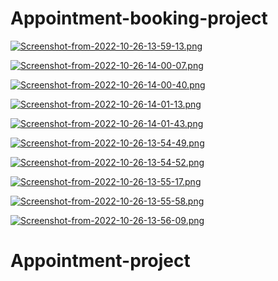 ﻿# Appointment-booking-project

[![Screenshot-from-2022-10-26-13-59-13.png](https://i.postimg.cc/Sxk71Jhw/Screenshot-from-2022-10-26-13-59-13.png)](https://postimg.cc/8jX6jksH)

[![Screenshot-from-2022-10-26-14-00-07.png](https://i.postimg.cc/dVzvKksV/Screenshot-from-2022-10-26-14-00-07.png)](https://postimg.cc/bZH4xvS7)

[![Screenshot-from-2022-10-26-14-00-40.png](https://i.postimg.cc/QMGLy2mB/Screenshot-from-2022-10-26-14-00-40.png)](https://postimg.cc/PC4FLFBh)

[![Screenshot-from-2022-10-26-14-01-13.png](https://i.postimg.cc/j2kmQmCS/Screenshot-from-2022-10-26-14-01-13.png)](https://postimg.cc/4HVWX8zD)

[![Screenshot-from-2022-10-26-14-01-43.png](https://i.postimg.cc/DwQ57RF4/Screenshot-from-2022-10-26-14-01-43.png)](https://postimg.cc/cvHfm9vd)

[![Screenshot-from-2022-10-26-13-54-49.png](https://i.postimg.cc/2SYMdQSv/Screenshot-from-2022-10-26-13-54-49.png)](https://postimg.cc/3dLtYDpJ)

[![Screenshot-from-2022-10-26-13-54-52.png](https://i.postimg.cc/X7bQtV66/Screenshot-from-2022-10-26-13-54-52.png)](https://postimg.cc/c6FRnGJF)

[![Screenshot-from-2022-10-26-13-55-17.png](https://i.postimg.cc/d3mmJycP/Screenshot-from-2022-10-26-13-55-17.png)](https://postimg.cc/WqzJnt4X)

[![Screenshot-from-2022-10-26-13-55-58.png](https://i.postimg.cc/7YK0XDxV/Screenshot-from-2022-10-26-13-55-58.png)](https://postimg.cc/MvjnKCfM)

[![Screenshot-from-2022-10-26-13-56-09.png](https://i.postimg.cc/FzDdPgQR/Screenshot-from-2022-10-26-13-56-09.png)](https://postimg.cc/644pqZqJ)
# Appointment-project
